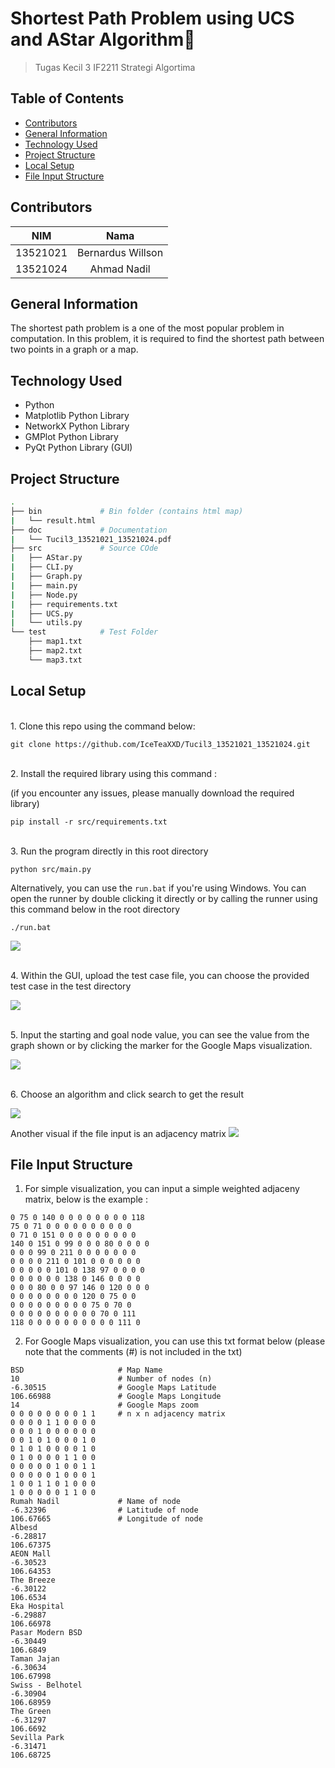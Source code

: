 # Shortest Path Problem using UCS and AStar Algorithm🎲
>Tugas Kecil 3 IF2211 Strategi Algortima
## Table of Contents
* [Contributors](#contributors)
* [General Information](#general-information)
* [Technology Used](#technology-used)
* [Project Structure](#project-structure)
* [Local Setup](#local-setup)
* [File Input Structure](#file-input-structure)
## Contributors
| NIM | Nama |
| :---: | :---: |
| 13521021 | Bernardus Willson  |
| 13521024 | Ahmad Nadil |
## General Information 
The shortest path problem is a one of the most popular problem in computation. In this problem, it is required to find the shortest path between two points in a graph or a map.
## Technology Used
- Python
- Matplotlib Python Library
- NetworkX Python Library
- GMPlot Python Library
- PyQt Python Library (GUI)
## Project Structure
```bash
.
├── bin             # Bin folder (contains html map)
|   └── result.html
├── doc             # Documentation
|   └── Tucil3_13521021_13521024.pdf
├── src             # Source COde
|   ├── AStar.py
|   ├── CLI.py
|   ├── Graph.py
|   ├── main.py
|   ├── Node.py
|   ├── requirements.txt
|   ├── UCS.py
|   └── utils.py
└── test            # Test Folder
    ├── map1.txt
    ├── map2.txt
    └── map3.txt
```

## Local Setup
<br>
1. Clone this repo using the command below: 

```
git clone https://github.com/IceTeaXXD/Tucil3_13521021_13521024.git
```
<br>
2. Install the required library using this command :

(if you encounter any issues, please manually download the required library)

```
pip install -r src/requirements.txt
```
<br>
3. Run the program directly in this root directory

```
python src/main.py
```
Alternatively, you can use the `run.bat` if you're using Windows. You can open the runner by double clicking it directly or by calling the runner using this command below in the root directory
```
./run.bat
```


![](doc/home.png)

<br>
4. Within the GUI, upload the test case file, you can choose the provided test case in the test directory

![](doc/file.png)

<br>
5. Input the starting and goal node value, you can see the value from the graph shown or by clicking the marker for the Google Maps visualization.

![](doc/node.png)

<br>
6. Choose an algorithm and click search to get the result

![](doc/resultmap.png)

Another visual if the file input is an adjacency matrix
![](doc/graf.png)

## File Input Structure
1. For simple visualization, you can input a simple weighted adjaceny matrix, below is the example : 
```
0 75 0 140 0 0 0 0 0 0 0 0 118
75 0 71 0 0 0 0 0 0 0 0 0 0
0 71 0 151 0 0 0 0 0 0 0 0 0
140 0 151 0 99 0 0 0 80 0 0 0 0
0 0 0 99 0 211 0 0 0 0 0 0 0
0 0 0 0 211 0 101 0 0 0 0 0 0
0 0 0 0 0 101 0 138 97 0 0 0 0
0 0 0 0 0 0 138 0 146 0 0 0 0
0 0 0 80 0 0 97 146 0 120 0 0 0
0 0 0 0 0 0 0 0 120 0 75 0 0
0 0 0 0 0 0 0 0 0 75 0 70 0
0 0 0 0 0 0 0 0 0 0 70 0 111
118 0 0 0 0 0 0 0 0 0 0 111 0
```

2. For Google Maps visualization, you can use this txt format below (please note that the comments (#) is not included in the txt)
```
BSD                     # Map Name
10                      # Number of nodes (n)
-6.30515                # Google Maps Latitude
106.66988               # Google Maps Longitude
14                      # Google Maps zoom
0 0 0 0 0 0 0 0 1 1     # n x n adjacency matrix
0 0 0 0 1 1 0 0 0 0
0 0 0 1 0 0 0 0 0 0
0 0 1 0 1 0 0 0 1 0
0 1 0 1 0 0 0 0 1 0
0 1 0 0 0 0 1 1 0 0
0 0 0 0 0 1 0 0 1 1
0 0 0 0 0 1 0 0 0 1
1 0 0 1 1 0 1 0 0 0
1 0 0 0 0 0 1 1 0 0
Rumah Nadil             # Name of node
-6.32396                # Latitude of node
106.67665               # Longitude of node
Albesd
-6.28817
106.67375
AEON Mall
-6.30523
106.64353
The Breeze
-6.30122
106.6534
Eka Hospital
-6.29887
106.66978
Pasar Modern BSD
-6.30449
106.6849
Taman Jajan
-6.30634
106.67998
Swiss - Belhotel
-6.30904
106.68959
The Green
-6.31297
106.6692
Sevilla Park
-6.31471
106.68725
```